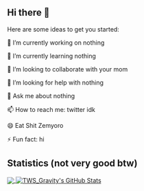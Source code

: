 ## Hi there 👋
Here are some ideas to get you started:

🔭 I’m currently working on nothing

🌱 I’m currently learning nothing

👯 I’m looking to collaborate with your mom

🤔 I’m looking for help with nothing

💬 Ask me about nothing

📫 How to reach me: twitter idk

😄 Eat Shit Zemyoro

⚡ Fun fact: hi

## Statistics (not very good btw)
<a href="#stats">
  <img align="center" src="https://github-readme-stats.vercel.app/api/top-langs/?username=TWSGravity&hide=Makefile&theme=react">
</a>
<a href="#stats">
  <img align="center" src="https://github-readme-stats.vercel.app/api?username=TWSGravity&show_icons=true&line_height=33.5&count_private=true&theme=react" alt="TWS_Gravity's GitHub Stats">
</a>
